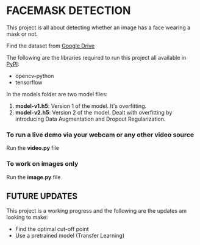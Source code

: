 # FACEMASK DETECTION

This project is all about detecting whether an image has a face wearing a mask or not.

Find the dataset from [Google Drive](https://drive.google.com/drive/folders/1FiNjWDb5kC3VbJS_ofisS4vsth4ziyuf?usp=sharing)

The following are the libraries required to run this project all available in [PyPI](https://pypi.org/):

- opencv-python
- tensorflow

In the models folder are two model files:
1. **model-v1.h5**: Version 1 of the model. It's overfitting.
2. **model-v2.h5**: Version 2 of the model. Dealt with overfitting by introducing Data Augmentation and Dropout Regularization.

### To run a live demo via your webcam or any other video source
Run the **video.py** file

### To work on images only
Run the **image.py** file

## FUTURE UPDATES
This project is a working progress and the following are the updates am looking to make:
- Find the optimal cut-off point
- Use a pretrained model (Transfer Learning)